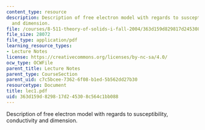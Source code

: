 ```yaml
---
content_type: resource
description: Description of free electron model with regards to susceptibility, conductivity
  and dimension.
file: /courses/8-511-theory-of-solids-i-fall-2004/363d159d829817d245308c564c1bb088_lec1.pdf
file_size: 28072
file_type: application/pdf
learning_resource_types:
- Lecture Notes
license: https://creativecommons.org/licenses/by-nc-sa/4.0/
ocw_type: OCWFile
parent_title: Lecture Notes
parent_type: CourseSection
parent_uid: c7c5bcee-7362-6f08-b1ed-5b562dd27b30
resourcetype: Document
title: lec1.pdf
uid: 363d159d-8298-17d2-4530-8c564c1bb088
---
```

Description of free electron model with regards to susceptibility, conductivity and dimension.